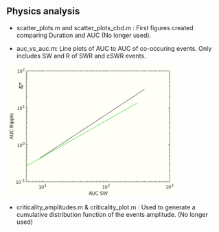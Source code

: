 ## Physics analysis

- scatter_plots.m and  scatter_plots_cbd.m : First figures created comparing Duration and AUC (No longer used).

- auc_vs_auc.m: Line plots of AUC to AUC of co-occuring events. Only includes SW and R of SWR and cSWR events.  
 <img src="auc_auc_line_treatments.PNG" width="400">

-  criticality_amplitudes.m  & criticality_plot.m : Used to generate a cumulative distribution function of the events amplitude.  (No longer used)

